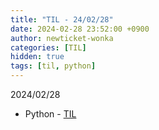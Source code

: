 ```yaml
---
title: "TIL - 24/02/28"
date: 2024-02-28 23:52:00 +0900
author: newticket-wonka
categories: [TIL]
hidden: true
tags: [til, python]
---
```


2024/02/28

* Python - [TIL](https://github.com/newticket-wonka/TIL/commit/3ceacf1bb9a69f238ccad6b6dd002af8b0a46612)
